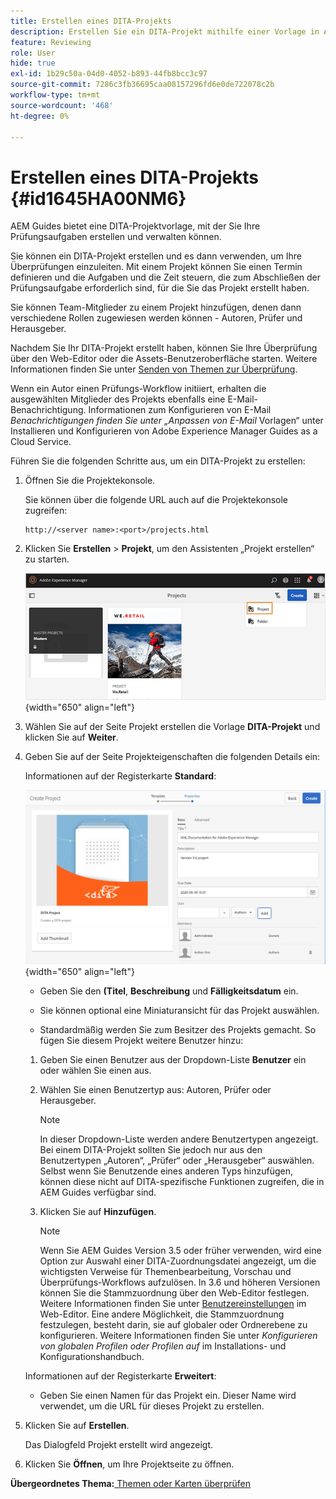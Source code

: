 ```yaml
---
title: Erstellen eines DITA-Projekts
description: Erstellen Sie ein DITA-Projekt mithilfe einer Vorlage in AEM Guides. Erfahren Sie, wie Sie mit einem DITA-Projekt die Überprüfungen einleiten können.
feature: Reviewing
role: User
hide: true
exl-id: 1b29c50a-04d0-4052-b893-44fb8bcc3c97
source-git-commit: 7286c3fb36695caa08157296fd6e0de722078c2b
workflow-type: tm+mt
source-wordcount: '468'
ht-degree: 0%

---
```


# Erstellen eines DITA-Projekts {#id1645HA00NM6}

AEM Guides bietet eine DITA-Projektvorlage, mit der Sie Ihre Prüfungsaufgaben erstellen und verwalten können.

Sie können ein DITA-Projekt erstellen und es dann verwenden, um Ihre Überprüfungen einzuleiten. Mit einem Projekt können Sie einen Termin definieren und die Aufgaben und die Zeit steuern, die zum Abschließen der Prüfungsaufgabe erforderlich sind, für die Sie das Projekt erstellt haben.

Sie können Team-Mitglieder zu einem Projekt hinzufügen, denen dann verschiedene Rollen zugewiesen werden können - Autoren, Prüfer und Herausgeber.

Nachdem Sie Ihr DITA-Projekt erstellt haben, können Sie Ihre Überprüfung über den Web-Editor oder die Assets-Benutzeroberfläche starten. Weitere Informationen finden Sie unter [Senden von Themen zur Überprüfung](review-send-topics-for-review.md#).

Wenn ein Autor einen Prüfungs-Workflow initiiert, erhalten die ausgewählten Mitglieder des Projekts ebenfalls eine E-Mail-Benachrichtigung. Informationen zum Konfigurieren von E-Mail *Benachrichtigungen finden Sie unter „Anpassen von E-Mail* Vorlagen“ unter Installieren und Konfigurieren von Adobe Experience Manager Guides as a Cloud Service.

Führen Sie die folgenden Schritte aus, um ein DITA-Projekt zu erstellen:

1. Öffnen Sie die Projektekonsole.

   Sie können über die folgende URL auch auf die Projektekonsole zugreifen:

   ```http
   http://<server name>:<port>/projects.html
   ```

1. Klicken Sie **Erstellen** \> **Projekt**, um den Assistenten „Projekt erstellen“ zu starten.

   ![](images/project-console-63.png){width="650" align="left"}

1. Wählen Sie auf der Seite Projekt erstellen die Vorlage **DITA-Projekt** und klicken Sie auf **Weiter**.

1. Geben Sie auf der Seite Projekteigenschaften die folgenden Details ein:

   Informationen auf der Registerkarte **Standard**:

   ![](images/create-project.png){width="650" align="left"}

   - Geben Sie den **(Titel**, **Beschreibung** und **Fälligkeitsdatum** ein.

   - Sie können optional eine Miniaturansicht für das Projekt auswählen.

   - Standardmäßig werden Sie zum Besitzer des Projekts gemacht. So fügen Sie diesem Projekt weitere Benutzer hinzu:

   1. Geben Sie einen Benutzer aus der Dropdown-Liste **Benutzer** ein oder wählen Sie einen aus.

   1. Wählen Sie einen Benutzertyp aus: Autoren, Prüfer oder Herausgeber.

      >[!NOTE]
      >
      >In dieser Dropdown-Liste werden andere Benutzertypen angezeigt. Bei einem DITA-Projekt sollten Sie jedoch nur aus den Benutzertypen „Autoren“, „Prüfer“ oder „Herausgeber“ auswählen. Selbst wenn Sie Benutzende eines anderen Typs hinzufügen, können diese nicht auf DITA-spezifische Funktionen zugreifen, die in AEM Guides verfügbar sind.

   1. Klicken Sie auf **Hinzufügen**.

      >[!NOTE]
      >
      >Wenn Sie AEM Guides Version 3.5 oder früher verwenden, wird eine Option zur Auswahl einer DITA-Zuordnungsdatei angezeigt, um die wichtigsten Verweise für Themenbearbeitung, Vorschau und Überprüfungs-Workflows aufzulösen. In 3.6 und höheren Versionen können Sie die Stammzuordnung über den Web-Editor festlegen. Weitere Informationen finden Sie unter [Benutzereinstellungen](web-editor-features.md#id2087G0P40SB) im Web-Editor. Eine andere Möglichkeit, die Stammzuordnung festzulegen, besteht darin, sie auf globaler oder Ordnerebene zu konfigurieren. Weitere Informationen finden Sie unter *Konfigurieren von globalen Profilen oder Profilen auf* im Installations- und Konfigurationshandbuch.

   Informationen auf der Registerkarte **Erweitert**:

   - Geben Sie einen Namen für das Projekt ein. Dieser Name wird verwendet, um die URL für dieses Projekt zu erstellen.

1. Klicken Sie auf **Erstellen**.

   Das Dialogfeld Projekt erstellt wird angezeigt.

1. Klicken Sie **Öffnen**, um Ihre Projektseite zu öffnen.


**Übergeordnetes Thema:**&#x200B;[&#x200B; Themen oder Karten überprüfen](review.md)

